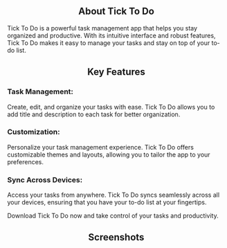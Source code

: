<div align="center">
    <a href="https://bit.ly/TickToDo" target="_blank">
    </a>
</div>


<h2 align="center">
    About Tick To Do
</h2>
<p>
    Tick To Do is a powerful task management app that helps you stay organized and productive. With its intuitive interface and robust features, Tick To Do makes it easy to manage your tasks and stay on top of your to-do list.
</p>

<h2 align="center">
    Key Features
</h2>
<h3>
    Task Management:
</h3>
<p>
    Create, edit, and organize your tasks with ease. Tick To Do allows you to add title and description to each task for better organization.
</p>
<h3>
    Customization:
</h3>
<p>
    Personalize your task management experience. Tick To Do offers customizable themes and layouts, allowing you to tailor the app to your preferences.
</p>
<h3>
    Sync Across Devices:
</h3>
<p>
    Access your tasks from anywhere. Tick To Do syncs seamlessly across all your devices, ensuring that you have your to-do list at your fingertips.
</p>
<p>
    Download Tick To Do now and take control of your tasks and productivity.
</p>


<h2 align="center">
    Screenshots
</h2>
<div align="center">
</div>
